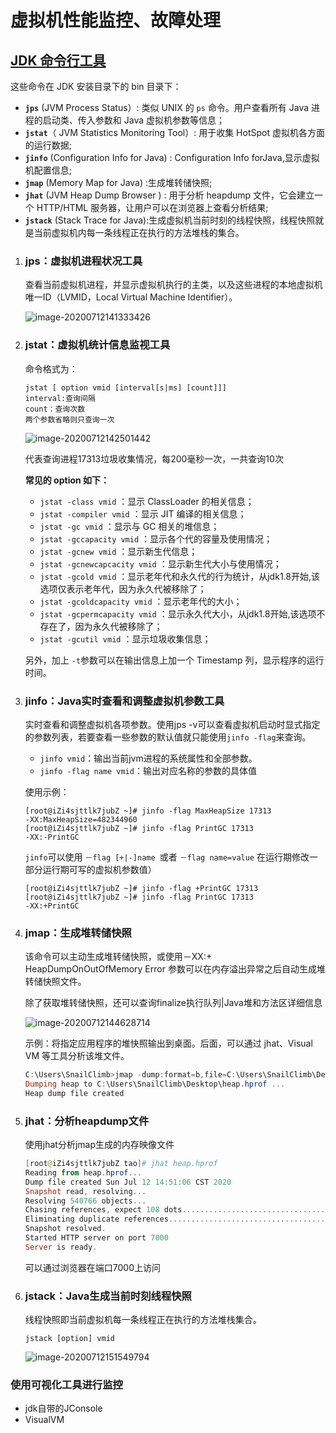 # 虚拟机性能监控、故障处理

## [JDK 命令行工具](https://snailclimb.gitee.io/javaguide/#/docs/java/jvm/JDK监控和故障处理工具总结?id=jdk-命令行工具)

这些命令在 JDK 安装目录下的 bin 目录下：

- **`jps`** (JVM Process Status）: 类似 UNIX 的 `ps` 命令。用户查看所有 Java 进程的启动类、传入参数和 Java 虚拟机参数等信息；
- **`jstat`**（ JVM Statistics Monitoring Tool）: 用于收集 HotSpot 虚拟机各方面的运行数据;
- **`jinfo`** (Configuration Info for Java) : Configuration Info forJava,显示虚拟机配置信息;
- **`jmap`** (Memory Map for Java) :生成堆转储快照;
- **`jhat`** (JVM Heap Dump Browser ) : 用于分析 heapdump 文件，它会建立一个 HTTP/HTML 服务器，让用户可以在浏览器上查看分析结果;
- **`jstack`** (Stack Trace for Java):生成虚拟机当前时刻的线程快照，线程快照就是当前虚拟机内每一条线程正在执行的方法堆栈的集合。

1. ### jps：虚拟机进程状况工具

   查看当前虚拟机进程，并显示虚拟机执行的主类，以及这些进程的本地虚拟机唯一ID（LVMID，Local Virtual Machine Identifier）。

   ![image-20200712141333426](https://github.com/liu8926847/MyMarkDown/blob/master/JVM/img/image-20200712141333426.png)

2. ### jstat：虚拟机统计信息监视工具

   命令格式为：

   ```
   jstat [ option vmid [interval[s|ms] [count]]]
   interval:查询间隔
   count：查询次数
   两个参数省略则只查询一次
   ```

   ![image-20200712142501442](https://github.com/liu8926847/MyMarkDown/blob/master/JVM/img/image-20200712142501442.png)

   代表查询进程17313垃圾收集情况，每200毫秒一次，一共查询10次

   **常见的 option 如下：**

   - `jstat -class vmid` ：显示 ClassLoader 的相关信息；
   - `jstat -compiler vmid` ：显示 JIT 编译的相关信息；
   - `jstat -gc vmid` ：显示与 GC 相关的堆信息；
   - `jstat -gccapacity vmid` ：显示各个代的容量及使用情况；
   - `jstat -gcnew vmid` ：显示新生代信息；
   - `jstat -gcnewcapcacity vmid` ：显示新生代大小与使用情况；
   - `jstat -gcold vmid` ：显示老年代和永久代的行为统计，从jdk1.8开始,该选项仅表示老年代，因为永久代被移除了；
   - `jstat -gcoldcapacity vmid` ：显示老年代的大小；
   - `jstat -gcpermcapacity vmid` ：显示永久代大小，从jdk1.8开始,该选项不存在了，因为永久代被移除了；
   - `jstat -gcutil vmid` ：显示垃圾收集信息；

   另外，加上 `-t`参数可以在输出信息上加一个 Timestamp 列，显示程序的运行时间。

   

3. ### jinfo：Java实时查看和调整虚拟机参数工具

   实时查看和调整虚拟机各项参数。使用jps -v可以查看虚拟机启动时显式指定的参数列表，若要查看一些参数的默认值就只能使用`jinfo -flag`来查询。

   - `jinfo vmid`：输出当前jvm进程的系统属性和全部参数。
   - `jinfo -flag name vmid`：输出对应名称的参数的具体值

   使用示例：

   ```shell
   [root@iZi4sjttlk7jubZ ~]# jinfo -flag MaxHeapSize 17313
   -XX:MaxHeapSize=482344960
   [root@iZi4sjttlk7jubZ ~]# jinfo -flag PrintGC 17313    
   -XX:-PrintGC
   ```

   `jinfo`可以使用 `－flag [+|-]name `或者 `－flag name=value` 在运行期修改一部分运行期可写的虚拟机参数值）

   ```
   [root@iZi4sjttlk7jubZ ~]# jinfo -flag +PrintGC 17313
   [root@iZi4sjttlk7jubZ ~]# jinfo -flag PrintGC 17313 
   -XX:+PrintGC
   ```

4. ### jmap：生成堆转储快照

   该命令可以主动生成堆转储快照，或使用－XX:+ HeapDumpOnOutOfMemory Error 参数可以在内存溢出异常之后自动生成堆转储快照文件。

   除了获取堆转储快照，还可以查询finalize执行队列|Java堆和方法区详细信息

   ![image-20200712144628714](https://github.com/liu8926847/MyMarkDown/blob/master/JVM/img/image-20200712144628714.png)

   示例：将指定应用程序的堆快照输出到桌面。后面，可以通过 jhat、Visual VM 等工具分析该堆文件。

   ```powershell
   C:\Users\SnailClimb>jmap -dump:format=b,file=C:\Users\SnailClimb\Desktop\heap.hprof 17340
   Dumping heap to C:\Users\SnailClimb\Desktop\heap.hprof ...
   Heap dump file created
   ```

5. ### jhat：分析heapdump文件

   使用jhat分析jmap生成的内存映像文件

   ```powershell
   [root@iZi4sjttlk7jubZ tao]# jhat heap.hprof 
   Reading from heap.hprof...
   Dump file created Sun Jul 12 14:51:06 CST 2020
   Snapshot read, resolving...
   Resolving 540766 objects...
   Chasing references, expect 108 dots............................................................................................................
   Eliminating duplicate references............................................................................................................
   Snapshot resolved.
   Started HTTP server on port 7000
   Server is ready.
   ```

   可以通过浏览器在端口7000上访问

6. ### jstack：Java生成当前时刻线程快照

   线程快照即当前虚拟机每一条线程正在执行的方法堆栈集合。

   `jstack [option] vmid`

   ![image-20200712151549794](https://github.com/liu8926847/MyMarkDown/blob/master/JVM/img/image-20200712151549794.png)

### 使用可视化工具进行监控

- jdk自带的JConsole
- VisualVM